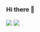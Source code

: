 ### Hi there 👋

<!--
**ankitkumarsamota121/ankitkumarsamota121** is a ✨ _special_ ✨ repository because its `README.md` (this file) appears on your GitHub profile.

Here are some ideas to get you started:

- 🔭 I’m currently working on ...
- 🌱 I’m currently learning ...
- 👯 I’m looking to collaborate on ...
- 🤔 I’m looking for help with ...
- 💬 Ask me about ...
- 📫 How to reach me: ...
- 😄 Pronouns: ...
- ⚡ Fun fact: ...
-->

<img align="center" src="https://github-readme-stats.vercel.app/api?username=ankitkumarsamota121&count_private=true&show_icons=true&theme=tokyonight" />
<img align="center" src="https://github-readme-stats.vercel.app/api/top-langs/?username=ankitkumarsamota121&layout=compact&hide=jupyter%20notebook,c%2B%2B&theme=tokyonight" />
